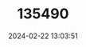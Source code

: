 ---
title: "135490"
category: "Coregonus nilssoni"
draft: false
date: 2024-02-22 13:03:51
languages:
  German: ["Edelmaräne"]
  Swedish: ["Planktonsik"]
  English: ["Nilsson's Whitefish"]
---